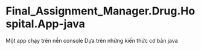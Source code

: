 # Final_Assignment_Manager.Drug.Hospital.App-java

Một app chạy trên nền console
Dựa trên những kiến thức cơ bản java 
